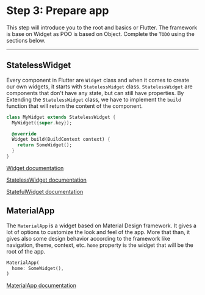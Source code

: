 # Step 3: Prepare app

This step will introduce you to the root and basics or Flutter.
The framework is base on Widget as POO is based on Object.
Complete the `TODO` using the sections below.

---

## StatelessWidget

Every component in Flutter are `Widget` class and when it comes to create our own widgets, it starts with `StatelessWidget` class.
`StatelessWidget` are components that don't have any state, but can still have properties.
By Extending the `StatelessWidget` class, we have to implement the `build` function that will return the content of the component.

```dart
class MyWidget extends StatelessWidget {
  MyWidget({super.key});

  @override
  Widget build(BuildContext context) {
    return SomeWidget();
  }
}
```

[Widget documentation](https://api.flutter.dev/flutter/widgets/Widget-class.html)

[StatelessWidget documentation](https://api.flutter.dev/flutter/widgets/StatelessWidget-class.html)

[StatefulWidget documentation](https://api.flutter.dev/flutter/widgets/StatefulWidget-class.html)

## MaterialApp

The `MaterialApp` is a widget based on Material Design framework.
It gives a lot of options to customize the look and feel of the app.
More that than, it gives also some design behavior according to the framework like navigation, theme, context, etc. 
`home` property is the widget that will be the root of the app.

```dart
MaterialApp(
  home: SomeWidget(),
)
```

[MaterialApp documentation](https://api.flutter.dev/flutter/material/MaterialApp-class.html)

